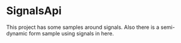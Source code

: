 # SignalsApi

This project has some samples around signals. Also there is a semi-dynamic form sample using signals in here.
